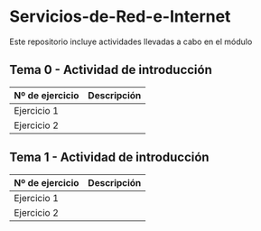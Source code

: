 # Servicios-de-Red-e-Internet
Este repositorio incluye actividades llevadas a cabo en el módulo

## Tema 0 - Actividad de introducción
|Nº de ejercicio  |Descripción   |
|---|---|
|Ejercicio 1   |   |
|Ejercicio 2   |   |

## Tema 1 - Actividad de introducción
|Nº de ejercicio  |Descripción   |
|---|---|
|Ejercicio 1   |   |
|Ejercicio 2   |   |